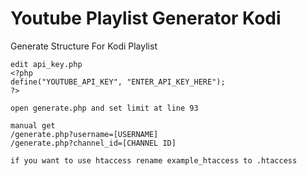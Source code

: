 # Youtube Playlist Generator Kodi
Generate Structure For Kodi Playlist

    edit api_key.php
    <?php
    define("YOUTUBE_API_KEY", "ENTER_API_KEY_HERE");
    ?>

    open generate.php and set limit at line 93

    manual get
    /generate.php?username=[USERNAME]
    /generate.php?channel_id=[CHANNEL ID]

    if you want to use htaccess rename example_htaccess to .htaccess
